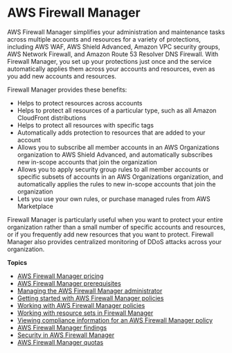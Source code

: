 # AWS Firewall Manager<a name="fms-chapter"></a>

AWS Firewall Manager simplifies your administration and maintenance tasks across multiple accounts and resources for a variety of protections, including AWS WAF, AWS Shield Advanced, Amazon VPC security groups, AWS Network Firewall, and Amazon Route 53 Resolver DNS Firewall\. With Firewall Manager, you set up your protections just once and the service automatically applies them across your accounts and resources, even as you add new accounts and resources\. 

Firewall Manager provides these benefits:
+ Helps to protect resources across accounts
+ Helps to protect all resources of a particular type, such as all Amazon CloudFront distributions
+ Helps to protect all resources with specific tags
+ Automatically adds protection to resources that are added to your account
+ Allows you to subscribe all member accounts in an AWS Organizations organization to AWS Shield Advanced, and automatically subscribes new in\-scope accounts that join the organization
+ Allows you to apply security group rules to all member accounts or specific subsets of accounts in an AWS Organizations organization, and automatically applies the rules to new in\-scope accounts that join the organization
+ Lets you use your own rules, or purchase managed rules from AWS Marketplace

Firewall Manager is particularly useful when you want to protect your entire organization rather than a small number of specific accounts and resources, or if you frequently add new resources that you want to protect\. Firewall Manager also provides centralized monitoring of DDoS attacks across your organization\.

**Topics**
+ [AWS Firewall Manager pricing](aws-fms-pricing.md)
+ [AWS Firewall Manager prerequisites](fms-prereq.md)
+ [Managing the AWS Firewall Manager administrator](fms-administrator.md)
+ [Getting started with AWS Firewall Manager policies](getting-started-fms-intro.md)
+ [Working with AWS Firewall Manager policies](working-with-policies.md)
+ [Working with resource sets in Firewall Manager](fms-resource-sets.md)
+ [Viewing compliance information for an AWS Firewall Manager policy](fms-compliance.md)
+ [AWS Firewall Manager findings](fms-findings.md)
+ [Security in AWS Firewall Manager](fms-security.md)
+ [AWS Firewall Manager quotas](fms-limits.md)